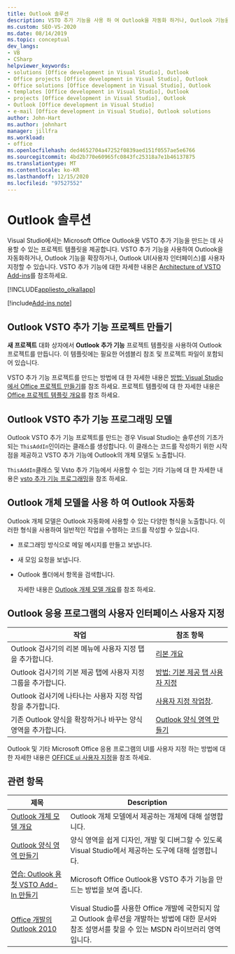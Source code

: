 ```yaml
---
title: Outlook 솔루션
description: VSTO 추가 기능을 사용 하 여 Outlook을 자동화 하거나, Outlook 기능을 확장 하거나, Outlook UI (사용자 인터페이스)를 사용자 지정 하는 방법에 대해 알아봅니다.
ms.custom: SEO-VS-2020
ms.date: 08/14/2019
ms.topic: conceptual
dev_langs:
- VB
- CSharp
helpviewer_keywords:
- solutions [Office development in Visual Studio], Outlook
- Office projects [Office development in Visual Studio], Outlook
- Office solutions [Office development in Visual Studio], Outlook
- templates [Office development in Visual Studio], Outlook
- projects [Office development in Visual Studio], Outlook
- Outlook [Office development in Visual Studio]
- e-mail [Office development in Visual Studio], Outlook solutions
author: John-Hart
ms.author: johnhart
manager: jillfra
ms.workload:
- office
ms.openlocfilehash: ded4652704a47252f0839aed151f0557ae5e6766
ms.sourcegitcommit: 4bd2b770e60965fc0843fc25318a7e1b46137875
ms.translationtype: MT
ms.contentlocale: ko-KR
ms.lasthandoff: 12/15/2020
ms.locfileid: "97527552"
---
```

# <a name="outlook-solutions"></a>Outlook 솔루션
  Visual Studio에서는 Microsoft Office Outlook용 VSTO 추가 기능을 만드는 데 사용할 수 있는 프로젝트 템플릿을 제공합니다. VSTO 추가 기능을 사용하여 Outlook을 자동화하거나, Outlook 기능을 확장하거나, Outlook UI(사용자 인터페이스)를 사용자 지정할 수 있습니다. VSTO 추가 기능에 대한 자세한 내용은 [Architecture of VSTO Add-ins](../vsto/architecture-of-vsto-add-ins.md)를 참조하세요.

 [!INCLUDE[appliesto_olkallapp](../vsto/includes/appliesto-olkallapp-md.md)]

[!include[Add-ins note](includes/addinsnote.md)]

## <a name="create-an-outlook-vsto-add-in-project"></a>Outlook VSTO 추가 기능 프로젝트 만들기
 **새 프로젝트** 대화 상자에서 **Outlook 추가 기능** 프로젝트 템플릿을 사용하여 Outlook 프로젝트를 만듭니다. 이 템플릿에는 필요한 어셈블리 참조 및 프로젝트 파일이 포함되어 있습니다.

 VSTO 추가 기능 프로젝트를 만드는 방법에 대 한 자세한 내용은 [방법: Visual Studio에서 Office 프로젝트 만들기](../vsto/how-to-create-office-projects-in-visual-studio.md)를 참조 하세요. 프로젝트 템플릿에 대 한 자세한 내용은 [Office 프로젝트 템플릿 개요](../vsto/office-project-templates-overview.md)를 참조 하세요.

## <a name="outlook-vsto-add-in-programming-model"></a>Outlook VSTO 추가 기능 프로그래밍 모델
 Outlook VSTO 추가 기능 프로젝트를 만드는 경우 Visual Studio는 솔루션의 기초가 되는 `ThisAddIn`인이라는 클래스를 생성합니다. 이 클래스는 코드를 작성하기 위한 시작점을 제공하고 VSTO 추가 기능에 Outlook의 개체 모델도 노출합니다.

 `ThisAddIn`클래스 및 Vsto 추가 기능에서 사용할 수 있는 기타 기능에 대 한 자세한 내용은 [vsto 추가 기능 프로그래밍](../vsto/programming-vsto-add-ins.md)을 참조 하세요.

## <a name="automate-outlook-by-using-the-outlook-object-model"></a>Outlook 개체 모델을 사용 하 여 Outlook 자동화
 Outlook 개체 모델은 Outlook 자동화에 사용할 수 있는 다양한 형식을 노출합니다. 이러한 형식을 사용하여 일반적인 작업을 수행하는 코드를 작성할 수 있습니다.

- 프로그래밍 방식으로 메일 메시지를 만들고 보냅니다.

- 새 모임 요청을 보냅니다.

- Outlook 폴더에서 항목을 검색합니다.

  자세한 내용은 [Outlook 개체 모델 개요](../vsto/outlook-object-model-overview.md)를 참조 하세요.

## <a name="customize-the-user-interface-of-an-outlook-application"></a>Outlook 응용 프로그램의 사용자 인터페이스 사용자 지정

|작업|참조 항목|
|----------|--------------------------|
|Outlook 검사기의 리본 메뉴에 사용자 지정 탭을 추가합니다.|[리본 개요](../vsto/ribbon-overview.md)|
|Outlook 검사기의 기본 제공 탭에 사용자 지정 그룹을 추가합니다.|[방법: 기본 제공 탭 사용자 지정](../vsto/how-to-customize-a-built-in-tab.md)|
|Outlook 검사기에 나타나는 사용자 지정 작업창을 추가합니다.|[사용자 지정 작업창](../vsto/custom-task-panes.md).|
|기존 Outlook 양식을 확장하거나 바꾸는 양식 영역을 추가합니다.|[Outlook 양식 영역 만들기](../vsto/creating-outlook-form-regions.md)|

 Outlook 및 기타 Microsoft Office 응용 프로그램의 UI를 사용자 지정 하는 방법에 대 한 자세한 내용은 [OFFICE ui 사용자 지정](../vsto/office-ui-customization.md)을 참조 하세요.

## <a name="related-topics"></a>관련 항목

|제목|Description|
|-----------|-----------------|
|[Outlook 개체 모델 개요](../vsto/outlook-object-model-overview.md)|Outlook 개체 모델에서 제공하는 개체에 대해 설명합니다.|
|[Outlook 양식 영역 만들기](../vsto/creating-outlook-form-regions.md)|양식 영역을 쉽게 디자인, 개발 및 디버그할 수 있도록 Visual Studio에서 제공하는 도구에 대해 설명합니다.|
|[연습: Outlook 용 첫 VSTO Add-In 만들기](../vsto/walkthrough-creating-your-first-vsto-add-in-for-outlook.md)|Microsoft Office Outlook용 VSTO 추가 기능을 만드는 방법을 보여 줍니다.|
|[Office 개발의 Outlook 2010](/previous-versions/office/developer/office-2010/ff458122(v=office.14))|Visual Studio를 사용한 Office 개발에 국한되지 않고 Outlook 솔루션을 개발하는 방법에 대한 문서와 참조 설명서를 찾을 수 있는 MSDN 라이브러리 영역입니다.|
